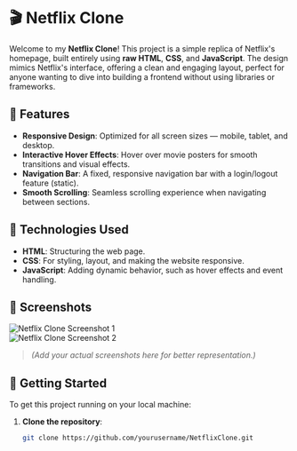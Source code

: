 # 🎬 Netflix Clone

Welcome to my **Netflix Clone**! This project is a simple replica of Netflix's homepage, built entirely using **raw HTML**, **CSS**, and **JavaScript**. The design mimics Netflix's interface, offering a clean and engaging layout, perfect for anyone wanting to dive into building a frontend without using libraries or frameworks.

## 🌟 Features

- **Responsive Design**: Optimized for all screen sizes — mobile, tablet, and desktop.
- **Interactive Hover Effects**: Hover over movie posters for smooth transitions and visual effects.
- **Navigation Bar**: A fixed, responsive navigation bar with a login/logout feature (static).
- **Smooth Scrolling**: Seamless scrolling experience when navigating between sections.
  
## 🔧 Technologies Used

- **HTML**: Structuring the web page.
- **CSS**: For styling, layout, and making the website responsive.
- **JavaScript**: Adding dynamic behavior, such as hover effects and event handling.

## 📸 Screenshots

![Netflix Clone Screenshot 1](./screenshot1.png)  
![Netflix Clone Screenshot 2](./screenshot2.png)

> *(Add your actual screenshots here for better representation.)*

## 🚀 Getting Started

To get this project running on your local machine:

1. **Clone the repository**:
   ```bash
   git clone https://github.com/yourusername/NetflixClone.git
